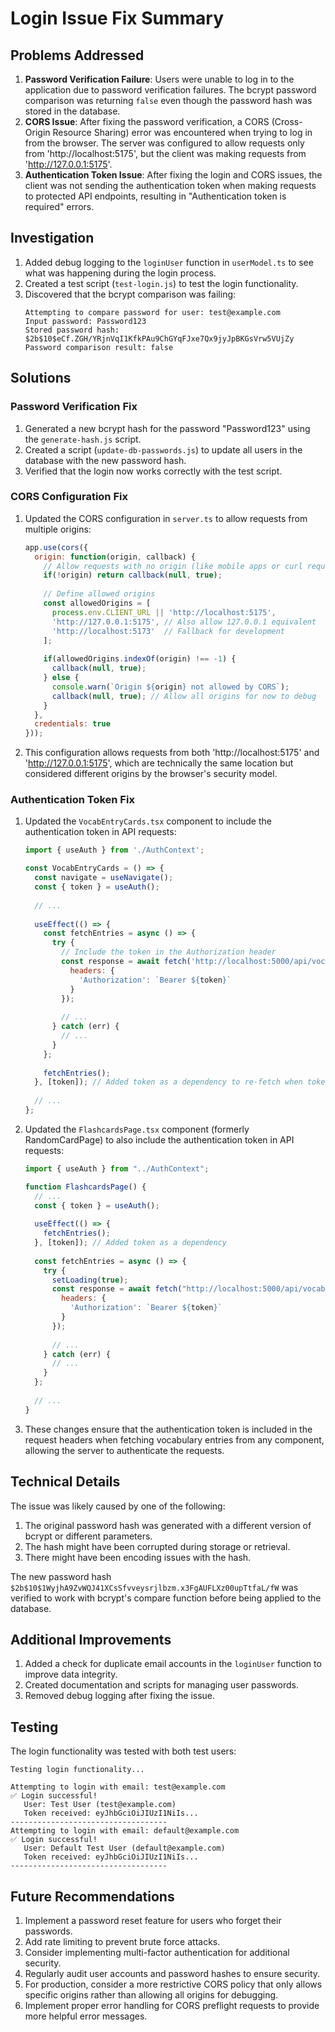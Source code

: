 # Login Issue Fix Summary

## Problems Addressed
1. **Password Verification Failure**: Users were unable to log in to the application due to password verification failures. The bcrypt password comparison was returning `false` even though the password hash was stored in the database.
2. **CORS Issue**: After fixing the password verification, a CORS (Cross-Origin Resource Sharing) error was encountered when trying to log in from the browser. The server was configured to allow requests only from 'http://localhost:5175', but the client was making requests from 'http://127.0.0.1:5175'.
3. **Authentication Token Issue**: After fixing the login and CORS issues, the client was not sending the authentication token when making requests to protected API endpoints, resulting in "Authentication token is required" errors.

## Investigation
1. Added debug logging to the `loginUser` function in `userModel.ts` to see what was happening during the login process.
2. Created a test script (`test-login.js`) to test the login functionality.
3. Discovered that the bcrypt comparison was failing:
   ```
   Attempting to compare password for user: test@example.com
   Input password: Password123
   Stored password hash: $2b$10$eCf.ZGH/YRjnVqI1KfkPAu9ChGYqFJxe7Qx9jyJpBKGsVrw5VUjZy
   Password comparison result: false
   ```

## Solutions

### Password Verification Fix
1. Generated a new bcrypt hash for the password "Password123" using the `generate-hash.js` script.
2. Created a script (`update-db-passwords.js`) to update all users in the database with the new password hash.
3. Verified that the login now works correctly with the test script.

### CORS Configuration Fix
1. Updated the CORS configuration in `server.ts` to allow requests from multiple origins:
   ```javascript
   app.use(cors({
     origin: function(origin, callback) {
       // Allow requests with no origin (like mobile apps or curl requests)
       if(!origin) return callback(null, true);
       
       // Define allowed origins
       const allowedOrigins = [
         process.env.CLIENT_URL || 'http://localhost:5175',
         'http://127.0.0.1:5175', // Also allow 127.0.0.1 equivalent
         'http://localhost:5173'  // Fallback for development
       ];
       
       if(allowedOrigins.indexOf(origin) !== -1) {
         callback(null, true);
       } else {
         console.warn(`Origin ${origin} not allowed by CORS`);
         callback(null, true); // Allow all origins for now to debug
       }
     },
     credentials: true
   }));
   ```
2. This configuration allows requests from both 'http://localhost:5175' and 'http://127.0.0.1:5175', which are technically the same location but considered different origins by the browser's security model.

### Authentication Token Fix
1. Updated the `VocabEntryCards.tsx` component to include the authentication token in API requests:
   ```javascript
   import { useAuth } from './AuthContext';
   
   const VocabEntryCards = () => {
     const navigate = useNavigate();
     const { token } = useAuth();
     
     // ...
     
     useEffect(() => {
       const fetchEntries = async () => {
         try {
           // Include the token in the Authorization header
           const response = await fetch('http://localhost:5000/api/vocabEntries', {
             headers: {
               'Authorization': `Bearer ${token}`
             }
           });
           
           // ...
         } catch (err) {
           // ...
         }
       };
       
       fetchEntries();
     }, [token]); // Added token as a dependency to re-fetch when token changes
     
     // ...
   };
   ```

2. Updated the `FlashcardsPage.tsx` component (formerly RandomCardPage) to also include the authentication token in API requests:
   ```javascript
   import { useAuth } from "../AuthContext";
   
   function FlashcardsPage() {
     // ...
     const { token } = useAuth();
     
     useEffect(() => {
       fetchEntries();
     }, [token]); // Added token as a dependency
     
     const fetchEntries = async () => {
       try {
         setLoading(true);
         const response = await fetch("http://localhost:5000/api/vocabEntries", {
           headers: {
             'Authorization': `Bearer ${token}`
           }
         });
         
         // ...
       } catch (err) {
         // ...
       }
     };
     
     // ...
   }
   ```

3. These changes ensure that the authentication token is included in the request headers when fetching vocabulary entries from any component, allowing the server to authenticate the requests.

## Technical Details
The issue was likely caused by one of the following:
1. The original password hash was generated with a different version of bcrypt or different parameters.
2. The hash might have been corrupted during storage or retrieval.
3. There might have been encoding issues with the hash.

The new password hash `$2b$10$1WyjhA9ZvWQJ41XCsSfvveysrjlbzm.x3FgAUFLXz00upTtfaL/fW` was verified to work with bcrypt's compare function before being applied to the database.

## Additional Improvements
1. Added a check for duplicate email accounts in the `loginUser` function to improve data integrity.
2. Created documentation and scripts for managing user passwords.
3. Removed debug logging after fixing the issue.

## Testing
The login functionality was tested with both test users:
```
Testing login functionality...

Attempting to login with email: test@example.com
✅ Login successful!
   User: Test User (test@example.com)
   Token received: eyJhbGciOiJIUzI1NiIs...
-----------------------------------
Attempting to login with email: default@example.com
✅ Login successful!
   User: Default Test User (default@example.com)
   Token received: eyJhbGciOiJIUzI1NiIs...
-----------------------------------
```

## Future Recommendations
1. Implement a password reset feature for users who forget their passwords.
2. Add rate limiting to prevent brute force attacks.
3. Consider implementing multi-factor authentication for additional security.
4. Regularly audit user accounts and password hashes to ensure security.
5. For production, consider a more restrictive CORS policy that only allows specific origins rather than allowing all origins for debugging.
6. Implement proper error handling for CORS preflight requests to provide more helpful error messages.
